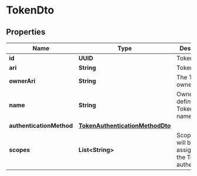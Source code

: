 # TokenDto

## Properties

| Name                     | Type                                                                | Description                                                 | Notes |
| ------------------------ | ------------------------------------------------------------------- | ----------------------------------------------------------- | ----- |
| **id**                   | **UUID**                                                            | Token Id                                                    |       |
| **ari**                  | **String**                                                          | Token ARI                                                   |       |
| **ownerAri**             | **String**                                                          | The Token owner&#39;s ARI                                   |       |
| **name**                 | **String**                                                          | Owner defined Token display name                            |       |
| **authenticationMethod** | [**TokenAuthenticationMethodDto**](TokenAuthenticationMethodDto.md) |                                                             |       |
| **scopes**               | **List&lt;String&gt;**                                              | Scopes that will be assigned to the Token on authentication |       |
